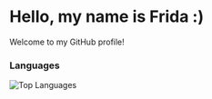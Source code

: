 # Hello, my name is Frida :)

Welcome to my GitHub profile!  

### Languages

![Top Languages](https://github-readme-stats.vercel.app/api/top-langs/?username=fridadev&layout=compact&theme=default)

